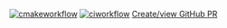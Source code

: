 [![cmakeworkflow](https://github.com/correaa/boost-multi/actions/workflows/cmake.yml/badge.svg?branch=%{source_branch})](https://github.com/correaa/boost-multi/actions?query=workflow%3ACMake+branch%3A%{source_branch}++)
[![ciworkflow](https://github.com/correaa/boost-multi/actions/workflows/ci.yml/badge.svg?branch=%{source_branch})](https://github.com/correaa/boost-multi/actions?query=workflow%3ACI+branch%3A%{source_branch}++)
[Create/view GitHub PR](https://github.com/correaa/boost-multi/compare/%{source_branch})
